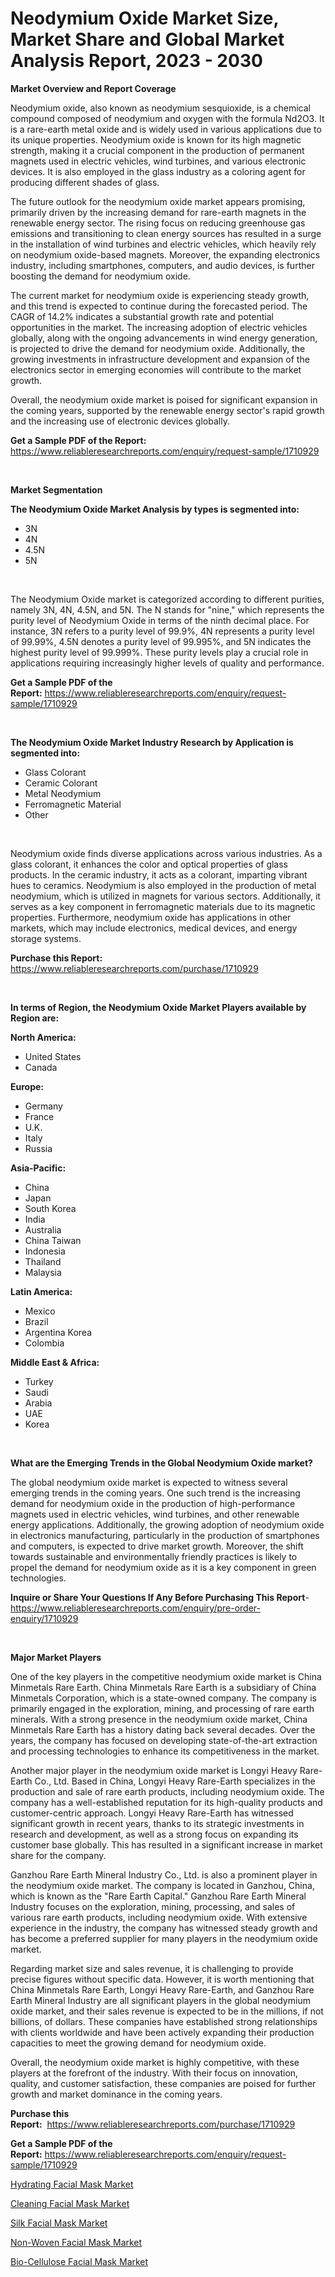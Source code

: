 <p><h1>Neodymium Oxide Market Size, Market Share and Global Market Analysis Report, 2023 - 2030</h1></p><p><strong>Market Overview and Report Coverage</strong></p>
<p><p>Neodymium oxide, also known as neodymium sesquioxide, is a chemical compound composed of neodymium and oxygen with the formula Nd2O3. It is a rare-earth metal oxide and is widely used in various applications due to its unique properties. Neodymium oxide is known for its high magnetic strength, making it a crucial component in the production of permanent magnets used in electric vehicles, wind turbines, and various electronic devices. It is also employed in the glass industry as a coloring agent for producing different shades of glass.</p><p>The future outlook for the neodymium oxide market appears promising, primarily driven by the increasing demand for rare-earth magnets in the renewable energy sector. The rising focus on reducing greenhouse gas emissions and transitioning to clean energy sources has resulted in a surge in the installation of wind turbines and electric vehicles, which heavily rely on neodymium oxide-based magnets. Moreover, the expanding electronics industry, including smartphones, computers, and audio devices, is further boosting the demand for neodymium oxide.</p><p>The current market for neodymium oxide is experiencing steady growth, and this trend is expected to continue during the forecasted period. The CAGR of 14.2% indicates a substantial growth rate and potential opportunities in the market. The increasing adoption of electric vehicles globally, along with the ongoing advancements in wind energy generation, is projected to drive the demand for neodymium oxide. Additionally, the growing investments in infrastructure development and expansion of the electronics sector in emerging economies will contribute to the market growth.</p><p>Overall, the neodymium oxide market is poised for significant expansion in the coming years, supported by the renewable energy sector's rapid growth and the increasing use of electronic devices globally.</p></p>
<p><strong>Get a Sample PDF of the Report:</strong> <a href="https://www.reliableresearchreports.com/enquiry/request-sample/1710929">https://www.reliableresearchreports.com/enquiry/request-sample/1710929</a></p>
<p>&nbsp;</p>
<p><strong>Market Segmentation</strong></p>
<p><strong>The Neodymium Oxide Market Analysis by types is segmented into:</strong></p>
<p><ul><li>3N</li><li>4N</li><li>4.5N</li><li>5N</li></ul></p>
<p>&nbsp;</p>
<p><p>The Neodymium Oxide market is categorized according to different purities, namely 3N, 4N, 4.5N, and 5N. The N stands for "nine," which represents the purity level of Neodymium Oxide in terms of the ninth decimal place. For instance, 3N refers to a purity level of 99.9%, 4N represents a purity level of 99.99%, 4.5N denotes a purity level of 99.995%, and 5N indicates the highest purity level of 99.999%. These purity levels play a crucial role in applications requiring increasingly higher levels of quality and performance.</p></p>
<p><strong>Get a Sample PDF of the Report:</strong>&nbsp;<a href="https://www.reliableresearchreports.com/enquiry/request-sample/1710929">https://www.reliableresearchreports.com/enquiry/request-sample/1710929</a></p>
<p>&nbsp;</p>
<p><strong>The Neodymium Oxide Market Industry Research by Application is segmented into:</strong></p>
<p><ul><li>Glass Colorant</li><li>Ceramic Colorant</li><li>Metal Neodymium</li><li>Ferromagnetic Material</li><li>Other</li></ul></p>
<p>&nbsp;</p>
<p><p>Neodymium oxide finds diverse applications across various industries. As a glass colorant, it enhances the color and optical properties of glass products. In the ceramic industry, it acts as a colorant, imparting vibrant hues to ceramics. Neodymium is also employed in the production of metal neodymium, which is utilized in magnets for various sectors. Additionally, it serves as a key component in ferromagnetic materials due to its magnetic properties. Furthermore, neodymium oxide has applications in other markets, which may include electronics, medical devices, and energy storage systems.</p></p>
<p><strong>Purchase this Report:</strong>&nbsp; <a href="https://www.reliableresearchreports.com/purchase/1710929">https://www.reliableresearchreports.com/purchase/1710929</a></p>
<p>&nbsp;</p>
<p><strong>In terms of Region, the Neodymium Oxide Market Players available by Region are:</strong></p>
<p>
    <p> <strong> North America: </strong>
        <ul>
            <li>United States</li>
            <li>Canada</li>
        </ul>
        </p> 
    <p> <strong> Europe: </strong>
        <ul>
            <li>Germany</li>
            <li>France</li>
            <li>U.K.</li>
            <li>Italy</li>
            <li>Russia</li>
        </ul>
        </p> 
    <p> <strong> Asia-Pacific: </strong>
        <ul>
            <li>China</li>
            <li>Japan</li>
            <li>South Korea</li>
            <li>India</li>
            <li>Australia</li>
            <li>China Taiwan</li>
            <li>Indonesia</li>
            <li>Thailand</li>
            <li>Malaysia</li>
        </ul>
        </p> 
    <p> <strong> Latin America: </strong>
        <ul>
            <li>Mexico</li>
            <li>Brazil</li>
            <li>Argentina Korea</li>
            <li>Colombia</li>
        </ul>
        </p> 
    <p> <strong> Middle East & Africa: </strong>
        <ul>
            <li>Turkey</li>
            <li>Saudi</li>
            <li>Arabia</li>
            <li>UAE</li>
            <li>Korea</li>
        </ul>
    </p>
    </p>
<p>&nbsp;</p>
<p><strong>What are the Emerging Trends in the Global Neodymium Oxide market?</strong></p>
<p><p>The global neodymium oxide market is expected to witness several emerging trends in the coming years. One such trend is the increasing demand for neodymium oxide in the production of high-performance magnets used in electric vehicles, wind turbines, and other renewable energy applications. Additionally, the growing adoption of neodymium oxide in electronics manufacturing, particularly in the production of smartphones and computers, is expected to drive market growth. Moreover, the shift towards sustainable and environmentally friendly practices is likely to propel the demand for neodymium oxide as it is a key component in green technologies.</p></p>
<p><strong>Inquire or Share Your Questions If Any Before Purchasing This Report</strong>- <a href="https://www.reliableresearchreports.com/enquiry/pre-order-enquiry/1710929">https://www.reliableresearchreports.com/enquiry/pre-order-enquiry/1710929</a></p>
<p>&nbsp;</p>
<p><strong>Major Market Players</strong></p>
<p><p>One of the key players in the competitive neodymium oxide market is China Minmetals Rare Earth. China Minmetals Rare Earth is a subsidiary of China Minmetals Corporation, which is a state-owned company. The company is primarily engaged in the exploration, mining, and processing of rare earth minerals. With a strong presence in the neodymium oxide market, China Minmetals Rare Earth has a history dating back several decades. Over the years, the company has focused on developing state-of-the-art extraction and processing technologies to enhance its competitiveness in the market.</p><p>Another major player in the neodymium oxide market is Longyi Heavy Rare-Earth Co., Ltd. Based in China, Longyi Heavy Rare-Earth specializes in the production and sale of rare earth products, including neodymium oxide. The company has a well-established reputation for its high-quality products and customer-centric approach. Longyi Heavy Rare-Earth has witnessed significant growth in recent years, thanks to its strategic investments in research and development, as well as a strong focus on expanding its customer base globally. This has resulted in a significant increase in market share for the company.</p><p>Ganzhou Rare Earth Mineral Industry Co., Ltd. is also a prominent player in the neodymium oxide market. The company is located in Ganzhou, China, which is known as the "Rare Earth Capital." Ganzhou Rare Earth Mineral Industry focuses on the exploration, mining, processing, and sales of various rare earth products, including neodymium oxide. With extensive experience in the industry, the company has witnessed steady growth and has become a preferred supplier for many players in the neodymium oxide market.</p><p>Regarding market size and sales revenue, it is challenging to provide precise figures without specific data. However, it is worth mentioning that China Minmetals Rare Earth, Longyi Heavy Rare-Earth, and Ganzhou Rare Earth Mineral Industry are all significant players in the global neodymium oxide market, and their sales revenue is expected to be in the millions, if not billions, of dollars. These companies have established strong relationships with clients worldwide and have been actively expanding their production capacities to meet the growing demand for neodymium oxide.</p><p>Overall, the neodymium oxide market is highly competitive, with these players at the forefront of the industry. With their focus on innovation, quality, and customer satisfaction, these companies are poised for further growth and market dominance in the coming years.</p></p>
<p><strong>Purchase this Report:</strong>&nbsp;&nbsp;<a href="https://www.reliableresearchreports.com/purchase/1710929">https://www.reliableresearchreports.com/purchase/1710929</a></p>
<p></p>
<p><strong>Get a Sample PDF of the Report:</strong>&nbsp;<a href="https://www.reliableresearchreports.com/enquiry/request-sample/1710929">https://www.reliableresearchreports.com/enquiry/request-sample/1710929</a></p>
<p><p><a href="https://medium.com/@jerez43343/hydrating-facial-mask-market-size-reveals-the-best-marketing-channels-in-global-industry-364cdd012853">Hydrating Facial Mask Market</a></p><p><a href="https://medium.com/@moribenton733320/cleaning-facial-mask-market-size-market-outlook-and-market-forecast-2023-to-2030-0725d3e499f4">Cleaning Facial Mask Market</a></p><p><a href="https://medium.com/@tanaysamar7412/silk-facial-mask-market-trends-forecast-and-competitive-analysis-to-2030-05a324c017ed">Silk Facial Mask Market</a></p><p><a href="https://medium.com/@hugthess010/non-woven-facial-mask-market-trends-forecast-and-competitive-analysis-to-2030-3561c0b65dc8">Non-Woven Facial Mask Market</a></p><p><a href="https://medium.com/@zaidjeet11730/bio-cellulose-facial-mask-market-trends-and-market-analysis-forecasted-for-period-2023-2030-a831f06fdbb6">Bio-Cellulose Facial Mask Market</a></p></p>